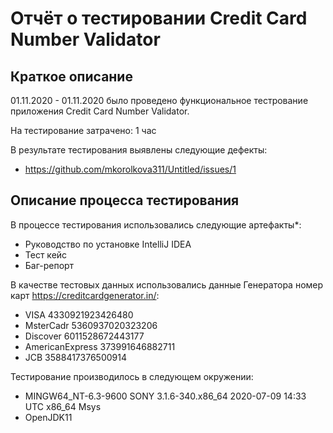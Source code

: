 # Отчёт о тестировании Credit Card Number Validator

## Краткое описание

01.11.2020 - 01.11.2020 было проведено функциональное тестрование приложения Credit Card Number Validator.

На тестирование затрачено: 1 час

В результате тестирования выявлены следующие дефекты:
* https://github.com/mkorolkova311/Untitled/issues/1


## Описание процесса тестирования

В процессе тестирования использовались следующие артефакты*:
* Руководство по установке IntelliJ IDEA
* Тест кейс
* Баг-репорт


В качестве тестовых данных использовались данные Генератора номер карт https://creditcardgenerator.in/:
* VISA 4330921923426480
* MsterCadr 5360937020323206
* Discover 6011528672443177
* AmericanExpress 373991646882711
* JCB 3588417376500914



Тестирование производилось в следующем окружении:
* MINGW64_NT-6.3-9600 SONY 3.1.6-340.x86_64 2020-07-09 14:33 UTC x86_64 Msys
* OpenJDK11